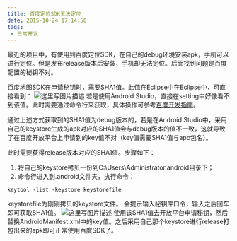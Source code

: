 ```yaml
---
title: 百度定位SDK无法定位
date: 2015-10-24 17:14:50
tags:
 - 日常开发
---
```


最近的项目中，有使用到百度定位SDK，在自己的debug环境安装apk，手机可以进行定位。但是发布release版本后安装，手机却无法定位。后面找到问题是百度配置的秘钥不对。

百度地图SDK在申请秘钥时，需要SHA1值。此值在Eclipse中在Eclipse中，可直接看到：
![这里写图片描述](https://images-1258496336.cos.ap-chengdu.myqcloud.com/2015/10/baidu-loc1.png)
若是使用Android Studio，直接在setting中好像看不到该值。此时需要通过命令行来获取，具体操作可参考[百度开发指南](http://developer.baidu.com/map/index.php?title=androidsdk/guide/key)。

<!--more-->

通过上述方式获取到的SHA1值为debug版本的，若是在Android Studio中，采用自己的keystore生成的apk对应的SHA1值会与debug版本的值不一致，这就导致了在百度开放平台上申请到的key值不对（key值需要SHA1值与app包名）。

此时需要获得release版本对应的SHA1值。步骤如下：
1. 将自己的keystore拷贝一份到C:\Users\Administrator\.android目录下；
2. 命令行进入到.android文件夹，执行命令：
```
keytool -list -keystore keystorefile
```
keystorefile为刚刚拷贝的keystore文件。
会提示输入秘钥库口令，输入之后回车即可获取SHA1值。
![这里写图片描述](https://images-1258496336.cos.ap-chengdu.myqcloud.com/2015/10/baidu-loc2.png)
使用该SHA1值去开放平台申请秘钥，然后替换AndroidManifest.xml中的key值。之后采用自己那个keystore进行release打包出来的apk即可正常使用百度SDK了。
